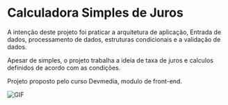 <H1>Calculadora Simples de Juros</h1>

<p>A intenção deste projeto foi praticar a arquitetura de aplicação, Entrada de dados, processamento de dados, estruturas condicionais e a validação de dados.</p>
<p>Apesar de simples, o projeto trabalha a ideia de taxa de juros e calculos definidos de acordo com as condições.</p>

<p>Projeto proposto pelo curso Devmedia, modulo de front-end.</p>




![GIF](https://github.com/lluanamendes/Calculadora-simples-de-Juros/raw/main/ezgif.com-animated-gif-maker.gif)
